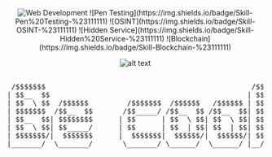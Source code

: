 <div align="center">
 
<img src="https://img.shields.io/badge/Skill-Web%20Development-%23111111" alt="Web Development" />
![Pen Testing](https://img.shields.io/badge/Skill-Pen%20Testing-%23111111)
![OSINT](https://img.shields.io/badge/Skill-OSINT-%23111111)
![Hidden Service](https://img.shields.io/badge/Skill-Hidden%20Service-%23111111)
![Blockchain](https://img.shields.io/badge/Skill-Blockchain-%23111111)

![alt text](https://github-readme-stats.vercel.app/api?username=Ange-Rodriguez&title_color=ffffff&bg_color=111111&icon_color=ffffff&count_private=true&show_icons=true&include_all_commits=true&langs_count=6&text_color=ffffff)

<pre>

 /$$$$$$$                                                /$$    
| $$__  $$                                              | $$    
| $$  \ $$  /$$$$$$         /$$$$$$$  /$$$$$$   /$$$$$$ | $$    
| $$$$$$$  /$$__  $$       /$$_____/ /$$__  $$ /$$__  $$| $$    
| $$__  $$| $$$$$$$$      | $$      | $$  \ $$| $$  \ $$| $$    
| $$  \ $$| $$_____/      | $$      | $$  | $$| $$  | $$| $$    
| $$$$$$$/|  $$$$$$$      |  $$$$$$$|  $$$$$$/|  $$$$$$/| $$ /$$
|_______/  \_______/       \_______/ \______/  \______/ |__/|__/
                                                                
</pre>
</div>

